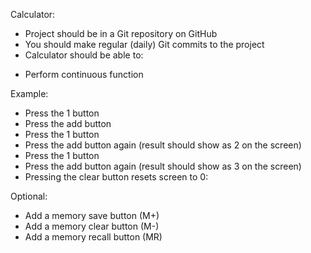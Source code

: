 Calculator:
* Project should be in a Git repository on GitHub
* You should make regular (daily) Git commits to the project
* Calculator should be able to:
<!-- * Add two numbers -->
<!-- * Subtract two numbers -->
<!-- * Multiply two numbers -->
<!-- * Divide two numbers -->
<!-- * Display at least 10 digits on the screen -->
<!-- * Display decimals to at least the thousandth (.001) -->
* Perform continuous function

Example:
* Press the 1 button
* Press the add button
* Press the 1 button
* Press the add button again (result should show as 2 on the screen)
* Press the 1 button
* Press the add button again (result should show as 3 on the screen)
* Pressing the clear button resets screen to 0:

Optional:
* Add a memory save button (M+)
* Add a memory clear button (M-)
* Add a memory recall button (MR)
